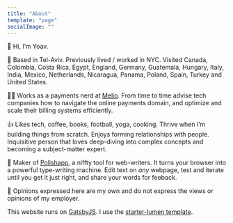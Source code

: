 ```yaml
---
title: "About"
template: "page"
socialImage: ""
---
```


👋 Hi, I’m Yoav. 

🛫 Based in Tel-Aviv. Previously lived / worked in NYC. Visited Canada, Colombia, Costa Rica, Egypt, England, Germany, Guatemala, Hungary, Italy, India, Mexico, Netherlands, Nicaragua, Panama, Poland, Spain, Turkey and United States.

👨‍💻 Works as a payments nerd at [Melio](https://www.meliopayments.com). From time to time advise tech companies how to navigate the online payments domain, and optimize and scale their billing systems efficiently.

👍 Likes tech, coffee, books, football, yoga, cooking. Thrive when I’m building things from scratch. Enjoys forming relationships with people. Inquisitive person that loves deep-diving into complex concepts and becoming a subject-matter expert.

💅 Maker of [Polishapp](https://polish.launchaco.com/), a niffty tool for web-writers. It turns your browser into a powerful type-writing machine. Edit text on _any_ webpage, test and iterate until you get it just right, and share your words for feeback.

💭 Opinions expressed here are my own and do not express the views or opinions of my employer.

This website runs on [GatsbyJS](https://www.gatsbyjs.com/). I use the [starter-lumen template](https://www.gatsbyjs.com/starters/alxshelepenok/gatsby-starter-lumen/).